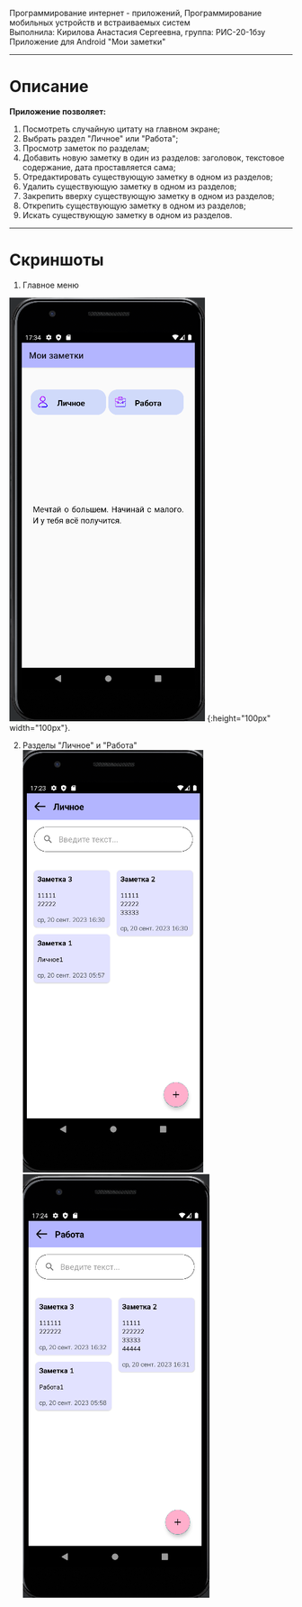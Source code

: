Программирование интернет - приложений, Программирование мобильных устройств и встраиваемых систем\
Выполнила: Кирилова Анастасия Сергеевна, группа: РИС-20-1бзу\
Приложение для Android "Мои заметки"

______________________________________________________________________________________________________

# Описание
__Приложение позволяет:__
1. Посмотреть случайную цитату на главном экране;
2. Выбрать раздел "Личное" или "Работа";
3. Просмотр заметок по разделам;
3. Добавить новую заметку в один из разделов: заголовок, текстовое содержание, дата проставляется сама;
4. Отредактировать существующую заметку в одном из разделов;
5. Удалить существующую заметку в одном из разделов;
6. Закрепить вверху существующую заметку в одном из разделов;
7. Открепить существующую заметку в одном из разделов;
8. Искать существующую заметку в одном из разделов.

_________________________________________________________________________________________________________

# Скриншоты

1. Главное меню

![Изображение](https://github.com/AnastasiyaK98/My_notes/blob/master/Screenshots/Главное_меню.png) {:height="100px" width="100px"}.


2. Разделы "Личное" и "Работа"
   ![Изображение](https://github.com/AnastasiyaK98/My_notes/blob/master/Screenshots/Раздел_Личное_.png)
   ![Изображение](https://github.com/AnastasiyaK98/My_notes/blob/master/Screenshots/Раздел_Работа_.png)

